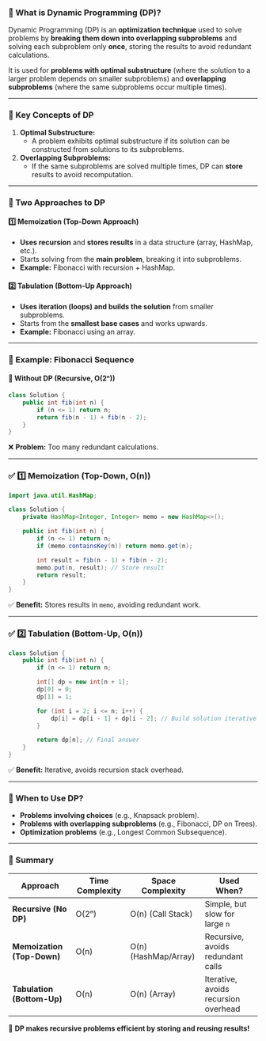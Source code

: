 ### **🔹 What is Dynamic Programming (DP)?**

Dynamic Programming (DP) is an **optimization technique** used to solve problems by **breaking them down into overlapping subproblems** and solving each subproblem only **once**, storing the results to avoid redundant calculations.

It is used for **problems with optimal substructure** (where the solution to a larger problem depends on smaller subproblems) and **overlapping subproblems** (where the same subproblems occur multiple times).

---

### **🔹 Key Concepts of DP**

1. **Optimal Substructure:**
   - A problem exhibits optimal substructure if its solution can be constructed from solutions to its subproblems.
2. **Overlapping Subproblems:**
   - If the same subproblems are solved multiple times, DP can **store** results to avoid recomputation.

---

### **🔹 Two Approaches to DP**

#### **1️⃣ Memoization (Top-Down Approach)**

- **Uses recursion** and **stores results** in a data structure (array, HashMap, etc.).
- Starts solving from the **main problem**, breaking it into subproblems.
- **Example:** Fibonacci with recursion + HashMap.

#### **2️⃣ Tabulation (Bottom-Up Approach)**

- **Uses iteration (loops) and builds the solution** from smaller subproblems.
- Starts from the **smallest base cases** and works upwards.
- **Example:** Fibonacci using an array.

---

### **🔹 Example: Fibonacci Sequence**

#### **🚫 Without DP (Recursive, O(2ⁿ))**

```java
class Solution {
    public int fib(int n) {
        if (n <= 1) return n;
        return fib(n - 1) + fib(n - 2);
    }
}
```

❌ **Problem:** Too many redundant calculations.

---

### **✅ 1️⃣ Memoization (Top-Down, O(n))**

```java
import java.util.HashMap;

class Solution {
    private HashMap<Integer, Integer> memo = new HashMap<>();

    public int fib(int n) {
        if (n <= 1) return n;
        if (memo.containsKey(n)) return memo.get(n);

        int result = fib(n - 1) + fib(n - 2);
        memo.put(n, result); // Store result
        return result;
    }
}
```

✅ **Benefit:** Stores results in `memo`, avoiding redundant work.

---

### **✅ 2️⃣ Tabulation (Bottom-Up, O(n))**

```java
class Solution {
    public int fib(int n) {
        if (n <= 1) return n;

        int[] dp = new int[n + 1];
        dp[0] = 0;
        dp[1] = 1;

        for (int i = 2; i <= n; i++) {
            dp[i] = dp[i - 1] + dp[i - 2]; // Build solution iteratively
        }

        return dp[n]; // Final answer
    }
}
```

✅ **Benefit:** Iterative, avoids recursion stack overhead.

---

### **🔹 When to Use DP?**

- **Problems involving choices** (e.g., Knapsack problem).
- **Problems with overlapping subproblems** (e.g., Fibonacci, DP on Trees).
- **Optimization problems** (e.g., Longest Common Subsequence).

---

### **🔹 Summary**

| Approach                   | Time Complexity | Space Complexity     | Used When?                           |
| -------------------------- | --------------- | -------------------- | ------------------------------------ |
| **Recursive (No DP)**      | O(2ⁿ)           | O(n) (Call Stack)    | Simple, but slow for large `n`       |
| **Memoization (Top-Down)** | O(n)            | O(n) (HashMap/Array) | Recursive, avoids redundant calls    |
| **Tabulation (Bottom-Up)** | O(n)            | O(n) (Array)         | Iterative, avoids recursion overhead |

🚀 **DP makes recursive problems efficient by storing and reusing results!**
